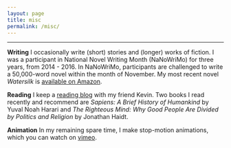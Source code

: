 ```yaml
---
layout: page
title: misc
permalink: /misc/
---
```


---

**Writing** I occasionally write (short) stories and (longer) works of fiction. I was a participant in National Novel Writing Month (NaNoWriMo) for three years, from 2014 - 2016. In NaNoWriMo, participants are challenged to write a 50,000-word novel within the month of November. My most recent novel *Watersilk* is [available on Amazon](https://www.amazon.com/Watersilk-Albert-Kuo/dp/1540777790). 

**Reading** I keep a [reading blog](https://albertandkevin.wordpress.com/) with my friend Kevin. Two books I read recently and recommend are *Sapiens: A Brief History of Humankind* by Yuval Noah Harari and *The Righteous Mind: Why Good People Are Divided by Politics and Religion* by Jonathan Haidt. 

**Animation** In my remaining spare time, I make stop-motion animations, which you can watch on [vimeo](https://vimeo.com/albertkuo). 

